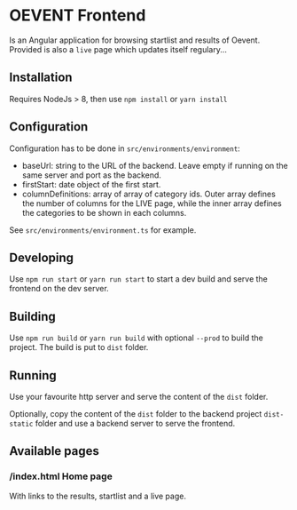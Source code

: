 # OEVENT Frontend

Is an Angular application for browsing startlist and results of Oevent. Provided is also a `live` page which updates itself regulary...

## Installation
Requires NodeJs > 8, then use
`npm install` or `yarn install`

## Configuration
Configuration has to be done in `src/environments/environment`:
- baseUrl: string to the URL of the backend. Leave empty if running on the same server and port as the backend.
- firstStart: date object of the first start.
- columnDefinitions: array of array of category ids. Outer array defines the number of columns for the LIVE page, while the inner array defines the categories to be shown in each columns.

See `src/environments/environment.ts` for example.

## Developing 
Use `npm run start` or `yarn run start` to start a dev build and serve the frontend on the dev server.

## Building
Use `npm run build` or `yarn run build` with optional `--prod` to build the project. The build is put to `dist` folder.

## Running
Use your favourite http server and serve the content of the `dist` folder. 

Optionally, copy the content of the `dist` folder to the backend project `dist-static` folder and use a backend server to serve the frontend.

## Available pages


### /index.html Home page
With links to the results, startlist and a live page.
